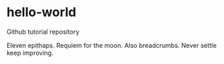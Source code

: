 # hello-world
Github tutorial repository

Eleven epithaps. Requiem for the moon. Also breadcrumbs.
Never settle keep improving.
